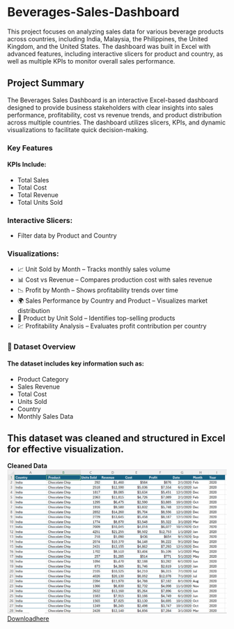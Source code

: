 # Beverages-Sales-Dashboard
This project focuses on analyzing sales data for various beverage products across countries, including India, Malaysia, the Philippines, the United Kingdom, and the United States. The dashboard was built in Excel with advanced features, including interactive slicers for product and country, as well as multiple KPIs to monitor overall sales performance.
## Project Summary
The Beverages Sales Dashboard is an interactive Excel-based dashboard designed to provide business stakeholders with clear insights into sales performance, profitability, cost vs revenue trends, and product distribution across multiple countries. The dashboard utilizes slicers, KPIs, and dynamic visualizations to facilitate quick decision-making.
### Key Features
#### KPIs Include:
- Total Sales
- Total Cost
- Total Revenue
- Total Units Sold
### Interactive Slicers:
- Filter data by Product and Country
### Visualizations:
- 📈 Unit Sold by Month – Tracks monthly sales volume
- 📊 Cost vs Revenue – Compares production cost with sales revenue
- 📉 Profit by Month – Shows profitability trends over time
- 🌍 Sales Performance by Country and Product – Visualizes market distribution
- 🥇 Product by Unit Sold – Identifies top-selling products
- 💹 Profitability Analysis – Evaluates profit contribution per country
### 📂 Dataset Overview
#### The dataset includes key information such as:
- Product Category
- Sales Revenue
- Total Cost
- Units Sold
- Country
- Monthly Sales Data
## This dataset was cleaned and structured in Excel for effective visualization.
  **Cleaned Data**
   ![](Cleaneddata1.png)
   [Downloadhere](Beverages_Cleanddata.xlsx)
   
   








